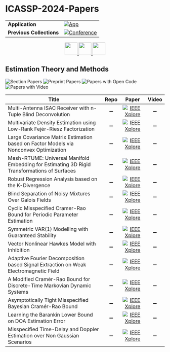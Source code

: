 # ICASSP-2024-Papers

<table>
    <tr>
        <td><strong>Application</strong></td>
        <td>
            <a href="https://huggingface.co/spaces/DmitryRyumin/NewEraAI-Papers" style="float:left;">
                <img src="https://img.shields.io/badge/🤗-NewEraAI--Papers-FFD21F.svg" alt="App" />
            </a>
        </td>
    </tr>
    <tr>
        <td><strong>Previous Collections</strong></td>
        <td>
            <a href="https://github.com/DmitryRyumin/ICASSP-2023-24-Papers/blob/main/README_2023.md">
                <img src="http://img.shields.io/badge/ICASSP-2023-0073AE.svg" alt="Conference">
            </a>
        </td>
    </tr>
</table>

<div align="center">
    <a href="https://github.com/DmitryRyumin/ICASSP-2023-24-Papers/blob/main/sections/2024/main/IFS-P3.md">
        <img src="https://cdn.jsdelivr.net/gh/DmitryRyumin/NewEraAI-Papers@main/images/left.svg" width="40" alt="" />
    </a>
    <a href="https://github.com/DmitryRyumin/ICASSP-2023-24-Papers/">
        <img src="https://cdn.jsdelivr.net/gh/DmitryRyumin/NewEraAI-Papers@main/images/home.svg" width="40" alt="" />
    </a>
    <a href="https://github.com/DmitryRyumin/ICASSP-2023-24-Papers/blob/main/sections/2024/main/BISP-P5.md">
        <img src="https://cdn.jsdelivr.net/gh/DmitryRyumin/NewEraAI-Papers@main/images/right.svg" width="40" alt="" />
    </a>
</div>

## Estimation Theory and Methods

![Section Papers](https://img.shields.io/badge/Section%20Papers-14-42BA16) ![Preprint Papers](https://img.shields.io/badge/Preprint%20Papers-0-b31b1b) ![Papers with Open Code](https://img.shields.io/badge/Papers%20with%20Open%20Code-0-1D7FBF) ![Papers with Video](https://img.shields.io/badge/Papers%20with%20Video-0-FF0000)

| **Title** | **Repo** | **Paper** | **Video** |
|-----------|:--------:|:---------:|:---------:|
| Multi-Antenna ISAC Receiver with n-Tuple Blind Deconvolution | :heavy_minus_sign: | [![IEEE Xplore](https://img.shields.io/badge/IEEE-10445951-E4A42C.svg)](https://ieeexplore.ieee.org/document/10445951) | :heavy_minus_sign: |
| Multivariate Density Estimation using Low-Rank Fejér-Riesz Factorization | :heavy_minus_sign: | [![IEEE Xplore](https://img.shields.io/badge/IEEE-10446961-E4A42C.svg)](https://ieeexplore.ieee.org/document/10446961) | :heavy_minus_sign: |
| Large Covariance Matrix Estimation based on Factor Models via Nonconvex Optimization | :heavy_minus_sign: | [![IEEE Xplore](https://img.shields.io/badge/IEEE-10447865-E4A42C.svg)](https://ieeexplore.ieee.org/document/10447865) | :heavy_minus_sign: |
| Mesh-RTUME: Universal Manifold Embedding for Estimating 3D Rigid Transformations of Surfaces | :heavy_minus_sign: | [![IEEE Xplore](https://img.shields.io/badge/IEEE-10448159-E4A42C.svg)](https://ieeexplore.ieee.org/document/10448159) | :heavy_minus_sign: |
| Robust Regression Analysis based on the K-Divergence | :heavy_minus_sign: | [![IEEE Xplore](https://img.shields.io/badge/IEEE-10447931-E4A42C.svg)](https://ieeexplore.ieee.org/document/10447931) | :heavy_minus_sign: |
| Blind Separation of Noisy Mixtures Over Galois Fields | :heavy_minus_sign: | [![IEEE Xplore](https://img.shields.io/badge/IEEE-10447028-E4A42C.svg)](https://ieeexplore.ieee.org/document/10447028) | :heavy_minus_sign: |
| Cyclic Misspecified Cramer-Rao Bound for Periodic Parameter Estimation | :heavy_minus_sign: | [![IEEE Xplore](https://img.shields.io/badge/IEEE-10445845-E4A42C.svg)](https://ieeexplore.ieee.org/document/10445845) | :heavy_minus_sign: |
| Symmetric VAR(1) Modelling with Guaranteed Stability | :heavy_minus_sign: | [![IEEE Xplore](https://img.shields.io/badge/IEEE-10446278-E4A42C.svg)](https://ieeexplore.ieee.org/document/10446278) | :heavy_minus_sign: |
| Vector Nonlinear Hawkes Model with Inhibition | :heavy_minus_sign: | [![IEEE Xplore](https://img.shields.io/badge/IEEE-10447472-E4A42C.svg)](https://ieeexplore.ieee.org/document/10447472) | :heavy_minus_sign: |
| Adaptive Fourier Decomposition based Signal Extraction on Weak Electromagnetic Field | :heavy_minus_sign: | [![IEEE Xplore](https://img.shields.io/badge/IEEE-10448200-E4A42C.svg)](https://ieeexplore.ieee.org/document/10448200) | :heavy_minus_sign: |
| A Modified Cramér-Rao Bound for Discrete-Time Markovian Dynamic Systems | :heavy_minus_sign: | [![IEEE Xplore](https://img.shields.io/badge/IEEE-10446252-E4A42C.svg)](https://ieeexplore.ieee.org/document/10446252) | :heavy_minus_sign: |
| Asymptotically Tight Misspecified Bayesian Cramér-Rao Bound | :heavy_minus_sign: | [![IEEE Xplore](https://img.shields.io/badge/IEEE-10448099-E4A42C.svg)](https://ieeexplore.ieee.org/document/10448099) | :heavy_minus_sign: |
| Learning the Barankin Lower Bound on DOA Estimation Error | :heavy_minus_sign: | [![IEEE Xplore](https://img.shields.io/badge/IEEE-10446725-E4A42C.svg)](https://ieeexplore.ieee.org/document/10446725) | :heavy_minus_sign: |
| Misspecified Time-Delay and Doppler Estimation over Non Gaussian Scenarios | :heavy_minus_sign: | [![IEEE Xplore](https://img.shields.io/badge/IEEE-10446955-E4A42C.svg)](https://ieeexplore.ieee.org/document/10446955) | :heavy_minus_sign: |

